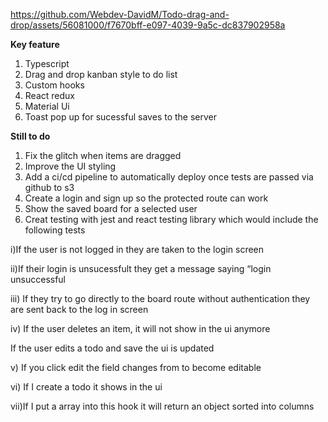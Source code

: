 
https://github.com/Webdev-DavidM/Todo-drag-and-drop/assets/56081000/f7670bff-e097-4039-9a5c-dc837902958a

**Key feature**

1) Typescript
2) Drag and drop kanban style to do list
3) Custom hooks
4) React redux
5) Material Ui
6) Toast pop up for sucessful saves to the server

**Still to do**
1) Fix the glitch when items are dragged
2) Improve the UI styling
3) Add a ci/cd pipeline to automatically deploy once tests are passed via github to s3
4) Create a login and sign up so the protected route can work
5) Show the saved board for a selected user
6) Creat testing with jest and react testing library which would include the following tests
   
i)If the user is not logged in they are taken to the login screen

ii)If their login is unsucessfult they get a message saying “login unsuccessful

iii) If they try to go directly to the board route without authentication they are sent back to the log in screen

iv) If the user deletes an item, it will not show in the ui anymore

If the user edits a todo and save the ui is updated 

v) If you click edit the field changes from to become editable

vi) If I create a todo it shows in the ui

vii)If I put a array into this hook it will return an object sorted into columns






